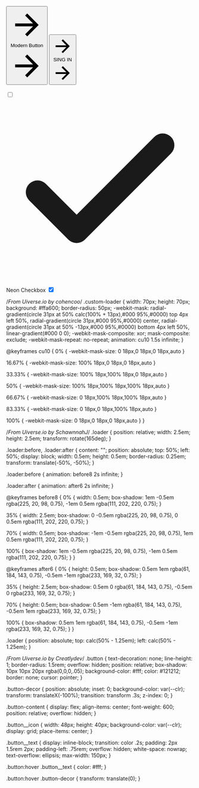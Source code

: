 <button class="animated-button">
  <svg viewBox="0 0 24 24" class="arr-2" xmlns="http://www.w3.org/2000/svg">
    <path
      d="M16.1716 10.9999L10.8076 5.63589L12.2218 4.22168L20 11.9999L12.2218 19.778L10.8076 18.3638L16.1716 12.9999H4V10.9999H16.1716Z"
    ></path>
  </svg>
  <span class="text">Modern Button</span>
  <span class="circle"></span>
  <svg viewBox="0 0 24 24" class="arr-1" xmlns="http://www.w3.org/2000/svg">
    <path
      d="M16.1716 10.9999L10.8076 5.63589L12.2218 4.22168L20 11.9999L12.2218 19.778L10.8076 18.3638L16.1716 12.9999H4V10.9999H16.1716Z"
    ></path>
  </svg>
</button>


<!-- From Uiverse.io by H_K_MENON -->
<button class="animated-button">
  <svg viewBox="0 0 24 24" class="arr-2" xmlns="http://www.w3.org/2000/svg">
    <path
      d="M16.1716 10.9999L10.8076 5.63589L12.2218 4.22168L20 11.9999L12.2218 19.778L10.8076 18.3638L16.1716 12.9999H4V10.9999H16.1716Z"
    ></path>
  </svg>
  <span class="text">SING IN </span>
  <span class="circle"></span>
  <svg viewBox="0 0 24 24" class="arr-1" xmlns="http://www.w3.org/2000/svg">
    <path
      d="M16.1716 10.9999L10.8076 5.63589L12.2218 4.22168L20 11.9999L12.2218 19.778L10.8076 18.3638L16.1716 12.9999H4V10.9999H16.1716Z"
    ></path>
  </svg>
</button>
<br /><br />



<!-- From Uiverse.io by 3HugaDa3 -->
<label class="checkbox-wrapper">
  <input type="checkbox" />
  <div class="checkmark">
    <svg viewBox="0 0 24 24" fill="none" stroke="currentColor">
      <path
        d="M20 6L9 17L4 12"
        stroke-width="3"
        stroke-linecap="round"
        stroke-linejoin="round"
      ></path>
    </svg>
  </div>
  <span class="label">Neon Checkbox</span>
</label>


<!-- From Uiverse.io by andrew-demchenk0 -->
<label class="switch">
  <input checked="" type="checkbox" class="toggle">
  <span class="slider"></span>
  <span class="card-side"></span>
</label>


/*From Uiverse.io by cohencoo*/
.custom-loader {
  width: 70px;
  height: 70px;
  background: #ffa600;
  border-radius: 50px;
  -webkit-mask: radial-gradient(circle 31px at 50% calc(100% + 13px),#000 95%,#0000) top 4px left 50%,
    radial-gradient(circle 31px,#000 95%,#0000) center,
    radial-gradient(circle 31px at 50% -13px,#000 95%,#0000) bottom 4px left 50%,
    linear-gradient(#000 0 0);
  -webkit-mask-composite: xor;
  mask-composite: exclude;
  -webkit-mask-repeat: no-repeat;
  animation: cu10 1.5s infinite;
}

@keyframes cu10 {
  0% {
    -webkit-mask-size: 0    18px,0    18px,0    18px,auto
  }

  16.67% {
    -webkit-mask-size: 100% 18px,0    18px,0    18px,auto
  }

  33.33% {
    -webkit-mask-size: 100% 18px,100% 18px,0    18px,auto
  }

  50% {
    -webkit-mask-size: 100% 18px,100% 18px,100% 18px,auto
  }

  66.67% {
    -webkit-mask-size: 0    18px,100% 18px,100% 18px,auto
  }

  83.33% {
    -webkit-mask-size: 0    18px,0    18px,100% 18px,auto
  }

  100% {
    -webkit-mask-size: 0    18px,0    18px,0    18px,auto
  }
}


/*From Uiverse.io by SchawnnahJ*/
.loader {
 position: relative;
 width: 2.5em;
 height: 2.5em;
 transform: rotate(165deg);
}

.loader:before, .loader:after {
 content: "";
 position: absolute;
 top: 50%;
 left: 50%;
 display: block;
 width: 0.5em;
 height: 0.5em;
 border-radius: 0.25em;
 transform: translate(-50%, -50%);
}

.loader:before {
 animation: before8 2s infinite;
}

.loader:after {
 animation: after6 2s infinite;
}

@keyframes before8 {
 0% {
  width: 0.5em;
  box-shadow: 1em -0.5em rgba(225, 20, 98, 0.75), -1em 0.5em rgba(111, 202, 220, 0.75);
 }

 35% {
  width: 2.5em;
  box-shadow: 0 -0.5em rgba(225, 20, 98, 0.75), 0 0.5em rgba(111, 202, 220, 0.75);
 }

 70% {
  width: 0.5em;
  box-shadow: -1em -0.5em rgba(225, 20, 98, 0.75), 1em 0.5em rgba(111, 202, 220, 0.75);
 }

 100% {
  box-shadow: 1em -0.5em rgba(225, 20, 98, 0.75), -1em 0.5em rgba(111, 202, 220, 0.75);
 }
}

@keyframes after6 {
 0% {
  height: 0.5em;
  box-shadow: 0.5em 1em rgba(61, 184, 143, 0.75), -0.5em -1em rgba(233, 169, 32, 0.75);
 }

 35% {
  height: 2.5em;
  box-shadow: 0.5em 0 rgba(61, 184, 143, 0.75), -0.5em 0 rgba(233, 169, 32, 0.75);
 }

 70% {
  height: 0.5em;
  box-shadow: 0.5em -1em rgba(61, 184, 143, 0.75), -0.5em 1em rgba(233, 169, 32, 0.75);
 }

 100% {
  box-shadow: 0.5em 1em rgba(61, 184, 143, 0.75), -0.5em -1em rgba(233, 169, 32, 0.75);
 }
}

.loader {
 position: absolute;
 top: calc(50% - 1.25em);
 left: calc(50% - 1.25em);
}


/*From Uiverse.io by Creatlydev*/
.button {
  text-decoration: none;
  line-height: 1;
  border-radius: 1.5rem;
  overflow: hidden;
  position: relative;
  box-shadow: 10px 10px 20px rgba(0,0,0,.05);
  background-color: #fff;
  color: #121212;
  border: none;
  cursor: pointer;
}

.button-decor {
  position: absolute;
  inset: 0;
  background-color: var(--clr);
  transform: translateX(-100%);
  transition: transform .3s;
  z-index: 0;
}

.button-content {
  display: flex;
  align-items: center;
  font-weight: 600;
  position: relative;
  overflow: hidden;
}

.button__icon {
  width: 48px;
  height: 40px;
  background-color: var(--clr);
  display: grid;
  place-items: center;
}

.button__text {
  display: inline-block;
  transition: color .2s;
  padding: 2px 1.5rem 2px;
  padding-left: .75rem;
  overflow: hidden;
  white-space: nowrap;
  text-overflow: ellipsis;
  max-width: 150px;
}

.button:hover .button__text {
  color: #fff;
}

.button:hover .button-decor {
  transform: translate(0);
}
